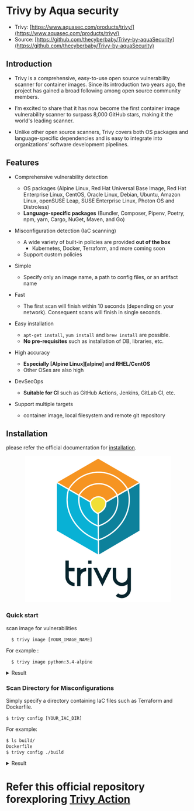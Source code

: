 # Trivy by Aqua security

- Trivy: [https://www.aquasec.com/products/trivy/](https://www.aquasec.com/products/trivy/)
- Source: [https://github.com/thecyberbaby/Trivy-by-aquaSecurity](https://github.com/thecyberbaby/Trivy-by-aquaSecurity)

## Introduction

- Trivy is a comprehensive, easy-to-use open source vulnerability scanner for container images. Since its introduction two years ago, the project has gained a broad following among open source community members. 

- I’m excited to share that it has now become the first container image vulnerability scanner to surpass 8,000 GitHub stars, making it the world's leading scanner.

- Unlike other open source scanners, Trivy covers both OS packages and language-specific dependencies and is easy to integrate into organizations’ software development pipelines.


## Features

- Comprehensive vulnerability detection
  - OS packages (Alpine Linux, Red Hat Universal Base Image, Red Hat Enterprise Linux, CentOS, Oracle Linux, Debian, Ubuntu, Amazon Linux, openSUSE Leap, SUSE Enterprise Linux, Photon OS and Distroless)
  - **Language-specific packages** (Bundler, Composer, Pipenv, Poetry, npm, yarn, Cargo, NuGet, Maven, and Go)

- Misconfiguration detection (IaC scanning) 
  - A wide variety of built-in policies are provided **out of the box**
    - Kubernetes, Docker, Terraform, and more coming soon
  - Support custom policies

- Simple
  - Specify only an image name, a path to config files, or an artifact name

- Fast
  - The first scan will finish within 10 seconds (depending on your network). Consequent scans will finish in single seconds.

- Easy installation
  - `apt-get install`, `yum install` and `brew install` are possible.
  - **No pre-requisites** such as installation of DB, libraries, etc.

- High accuracy
  - **Especially [Alpine Linux][alpine] and RHEL/CentOS**
  - Other OSes are also high

- DevSecOps
  - **Suitable for CI** such as GitHub Actions, Jenkins, GitLab CI, etc.

- Support multiple targets
  - container image, local filesystem and remote git repository


## Installation

please refer the official documentation for [installation](https://aquasecurity.github.io/trivy/v0.20.2/getting-started/installation/).

<p align="center">
    <img src="snaps/trivy.png" width="400" />
</p>


### Quick start

scan image for vulnerabilities

      $ trivy image [YOUR_IMAGE_NAME]

For example :

      $ trivy image python:3.4-alpine

<details>
<summary>Result</summary>

```
2019-05-16T01:20:43.180+0900    INFO    Updating vulnerability database...
2019-05-16T01:20:53.029+0900    INFO    Detecting Alpine vulnerabilities...

python:3.4-alpine3.9 (alpine 3.9.2)
===================================
Total: 1 (UNKNOWN: 0, LOW: 0, MEDIUM: 1, HIGH: 0, CRITICAL: 0)

+---------+------------------+----------+-------------------+---------------+--------------------------------+
| LIBRARY | VULNERABILITY ID | SEVERITY | INSTALLED VERSION | FIXED VERSION |             TITLE              |
+---------+------------------+----------+-------------------+---------------+--------------------------------+
| openssl | CVE-2019-1543    | MEDIUM   | 1.1.1a-r1         | 1.1.1b-r1     | openssl: ChaCha20-Poly1305     |
|         |                  |          |                   |               | with long nonces               |
+---------+------------------+----------+-------------------+---------------+--------------------------------+
```
</details>

### Scan Directory for Misconfigurations

Simply specify a directory containing IaC files such as Terraform and Dockerfile.

```
$ trivy config [YOUR_IAC_DIR]
```

For example:

```
$ ls build/
Dockerfile
$ trivy config ./build
```

<details>
<summary>Result</summary>

```
2021-07-09T10:06:29.188+0300    INFO    Need to update the built-in policies
2021-07-09T10:06:29.188+0300    INFO    Downloading the built-in policies...
2021-07-09T10:06:30.520+0300    INFO    Detected config files: 1

Dockerfile (dockerfile)
=======================
Tests: 23 (SUCCESSES: 22, FAILURES: 1, EXCEPTIONS: 0)
Failures: 1 (UNKNOWN: 0, LOW: 0, MEDIUM: 0, HIGH: 1, CRITICAL: 0)

+---------------------------+------------+----------------------+----------+------------------------------------------+
|           TYPE            | MISCONF ID |        CHECK         | SEVERITY |                 MESSAGE                  |
+---------------------------+------------+----------------------+----------+------------------------------------------+
| Dockerfile Security Check |   DS002    | Image user is 'root' |   HIGH   | Last USER command in                     |
|                           |            |                      |          | Dockerfile should not be 'root'          |
|                           |            |                      |          | -->avd.aquasec.com/appshield/ds002       |
+---------------------------+------------+----------------------+----------+------------------------------------------+
```

</details>



#   Refer this official repository forexploring [Trivy Action](https://github.com/aquasecurity/trivy-action)